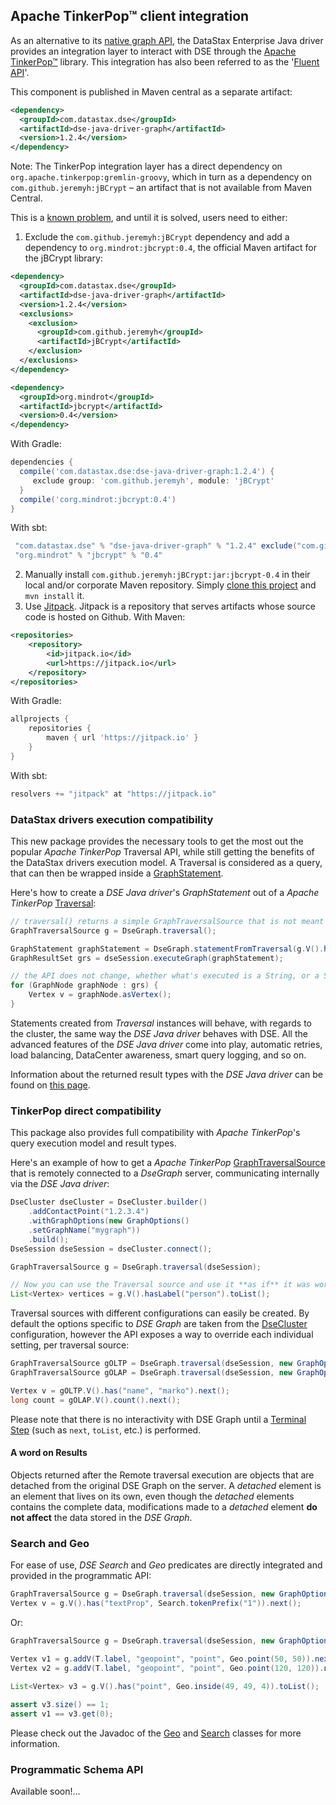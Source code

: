 ## Apache TinkerPop™ client integration

As an alternative to its [native graph API](../graph/), the DataStax Enterprise Java driver provides an integration 
layer to interact with DSE through the [Apache TinkerPop™][tinkerpop] library.  This integration has also been referred
to as the '[Fluent API][fluent-api]'.

This component is published in Maven central as a separate artifact:

```xml
<dependency>
  <groupId>com.datastax.dse</groupId>
  <artifactId>dse-java-driver-graph</artifactId>
  <version>1.2.4</version>
</dependency>
```


Note: The TinkerPop integration layer has a direct dependency on `org.apache.tinkerpop:gremlin-groovy`, 
which in turn as a dependency on `com.github.jeremyh:jBCrypt` – an artifact that is not available
from Maven Central. 

This is a [known problem](https://issues.apache.org/jira/browse/TINKERPOP-1633), and until it is solved, users need to either:

1. Exclude the `com.github.jeremyh:jBCrypt` dependency and add a dependency to `org.mindrot:jbcrypt:0.4`, the official Maven artifact for the jBCrypt library:
```xml
<dependency>
  <groupId>com.datastax.dse</groupId>
  <artifactId>dse-java-driver-graph</artifactId>
  <version>1.2.4</version>
  <exclusions>
    <exclusion>
      <groupId>com.github.jeremyh</groupId>
      <artifactId>jBCrypt</artifactId>
    </exclusion>
  </exclusions>
</dependency>

<dependency>
  <groupId>org.mindrot</groupId>
  <artifactId>jbcrypt</artifactId>
  <version>0.4</version>
</dependency>
```
With Gradle:
```groovy
dependencies {
  compile('com.datastax.dse:dse-java-driver-graph:1.2.4') {
     exclude group: 'com.github.jeremyh', module: 'jBCrypt' 
  }
  compile('corg.mindrot:jbcrypt:0.4')
}
```
With sbt:
```scala
 "com.datastax.dse" % "dse-java-driver-graph" % "1.2.4" exclude("com.github.jeremyh","jBCrypt"),
 "org.mindrot" % "jbcrypt" % "0.4"
```
2. Manually install `com.github.jeremyh:jBCrypt:jar:jbcrypt-0.4` in their local and/or corporate Maven repository. Simply [clone this project](https://github.com/jeremyh/jBCrypt) and `mvn install` it. 
3. Use [Jitpack](https://jitpack.io/). Jitpack is a repository that serves artifacts whose source code is hosted on Github.
With Maven:
```xml
<repositories>
    <repository>
        <id>jitpack.io</id>
        <url>https://jitpack.io</url>
    </repository>
</repositories>
```
With Gradle:
```groovy
allprojects {
    repositories {
        maven { url 'https://jitpack.io' }
    }
}
```
With sbt:
```scala
resolvers += "jitpack" at "https://jitpack.io"
```

### DataStax drivers execution compatibility

This new package provides the necessary tools to get the most out the popular _Apache TinkerPop_
Traversal API, while still getting the benefits of the DataStax drivers execution model.
A Traversal is considered as a query, that can then be wrapped inside a [GraphStatement][GraphStatement].

Here's how to create a _DSE Java driver_'s _GraphStatement_ out of a _Apache TinkerPop_
[Traversal][Traversal]:

```java
// traversal() returns a simple GraphTraversalSource that is not meant to be iterated itself
GraphTraversalSource g = DseGraph.traversal();

GraphStatement graphStatement = DseGraph.statementFromTraversal(g.V().has("name", "marko"));
GraphResultSet grs = dseSession.executeGraph(graphStatement);

// the API does not change, whether what's executed is a String, or a Statement created from a Traversal, and so on.
for (GraphNode graphNode : grs) {
    Vertex v = graphNode.asVertex();
}
```

Statements created from _Traversal_ instances will behave, with regards to the cluster,
the same way the _DSE Java driver_ behaves with DSE. All the advanced features of the _DSE Java driver_ come into play, 
automatic retries, load balancing, DataCenter awareness, smart query logging, and so on.

Information about the returned result types with the _DSE Java driver_ can be found on 
[this page](http://docs.datastax.com/en/developer/java-driver-dse/1.2/manual/graph/#handling-results).

### TinkerPop direct compatibility
This package also provides full compatibility with _Apache TinkerPop_'s query execution model
 and result types.

Here's an example of how to get a _Apache TinkerPop_ [GraphTraversalSource][GraphTraversalSource] that is remotely
connected to a _DseGraph_ server, communicating internally via the _DSE Java driver_:

```java
DseCluster dseCluster = DseCluster.builder()
    .addContactPoint("1.2.3.4")
    .withGraphOptions(new GraphOptions()
    .setGraphName("mygraph"))
    .build();
DseSession dseSession = dseCluster.connect();

GraphTraversalSource g = DseGraph.traversal(dseSession);

// Now you can use the Traversal source and use it **as if** it was working against a local graph, and with the usual TinkerPop API. All the communication with the DSE Graph server is done transparently.
List<Vertex> vertices = g.V().hasLabel("person").toList();
```

Traversal sources with different configurations can easily be created. By default the options
specific to _DSE Graph_ are taken from the [DseCluster][DseCluster] configuration, however
the API exposes a way to override each individual setting, per traversal source:

```java
GraphTraversalSource gOLTP = DseGraph.traversal(dseSession, new GraphOptions().setGraphName("mygraph"));
GraphTraversalSource gOLAP = DseGraph.traversal(dseSession, new GraphOptions().setGraphName("myothergraph").setGraphSource(ANALYTICS_SOURCE_NAME));

Vertex v = gOLTP.V().has("name", "marko").next();
long count = gOLAP.V().count().next();
```

Please note that there is no interactivity with DSE Graph until a [Terminal Step][TerminalStep] (such as `next`,
`toList`, etc.) is performed.


#### A word on Results

Objects returned after the Remote traversal execution are objects that are detached from
the original DSE Graph on the server. A _detached_ element is an element that lives on
its own, even though the _detached_ elements contains the complete data, modifications
made to a _detached_ element **do not affect** the data stored in the _DSE Graph_.


### Search and Geo

For ease of use, _DSE Search_ and _Geo_ predicates are directly integrated and provided
in the programmatic API:

```java
GraphTraversalSource g = DseGraph.traversal(dseSession, new GraphOptions().setGraphName("thegraph"));
Vertex v = g.V().has("textProp", Search.tokenPrefix("1")).next();
```

Or:

```java
GraphTraversalSource g = DseGraph.traversal(dseSession, new GraphOptions().setGraphName("thegraph"));

Vertex v1 = g.addV(T.label, "geopoint", "point", Geo.point(50, 50)).next();
Vertex v2 = g.addV(T.label, "geopoint", "point", Geo.point(120, 120)).next();

List<Vertex> v3 = g.V().has("point", Geo.inside(49, 49, 4)).toList();
        
assert v3.size() == 1;
assert v1 == v3.get(0);
```

Please check out the Javadoc of the [Geo][Geo] and [Search][Search] classes for more information. 

### Programmatic Schema API

Available soon!...

[tinkerpop]: http://tinkerpop.apache.org/
[fluent-api]: https://datastax-oss.atlassian.net/browse/JAVA-1250
[DseCluster]: http://docs.datastax.com/en/drivers/java-dse/1.2/com/datastax/driver/dse/DseCluster.html
[Geo]: http://docs.datastax.com/en/drivers/java-dse/1.2/com/datastax/dse/graph/api/predicates/Geo.html
[GraphStatement]: http://docs.datastax.com/en/drivers/java-dse/1.2/com/datastax/driver/dse/graph/GraphStatement.html
[GraphTraversalSource]: https://tinkerpop.apache.org/javadocs/3.2.4/full/org/apache/tinkerpop/gremlin/process/traversal/dsl/graph/GraphTraversalSource.html
[Search]: http://docs.datastax.com/en/drivers/java-dse/1.2/com/datastax/dse/graph/api/predicates/Search.html
[TerminalStep]: http://tinkerpop.apache.org/docs/current/reference/#terminal-steps
[Traversal]: https://tinkerpop.apache.org/javadocs/3.2.4/full/org/apache/tinkerpop/gremlin/process/traversal/Traversal.html
